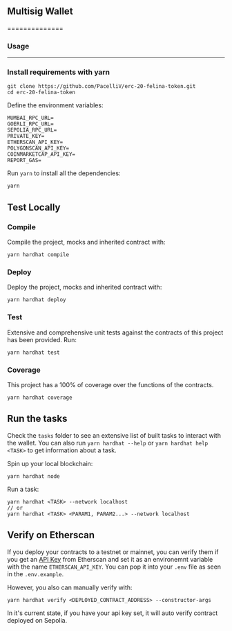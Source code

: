 ## Multisig Wallet
==============

### Usage
-----
### Install requirements with yarn

```
git clone https://github.com/PacelliV/erc-20-felina-token.git
cd erc-20-felina-token
```

Define the environment variables:

```
MUMBAI_RPC_URL=
GOERLI_RPC_URL=
SEPOLIA_RPC_URL=
PRIVATE_KEY=
ETHERSCAN_API_KEY=
POLYGONSCAN_API_KEY=
COINMARKETCAP_API_KEY=
REPORT_GAS=
```

Run `yarn` to install all the dependencies:
```
yarn
```

## Test Locally

### Compile

Compile the project, mocks and inherited contract with:
```
yarn hardhat compile
```

### Deploy

Deploy the project, mocks and inherited contract with:
```
yarn hardhat deploy
```

### Test

Extensive and comprehensive unit tests against the contracts of this project has been provided. Run:
```
yarn hardhat test
```

### Coverage

This project has a 100% of coverage over the functions of the contracts.

```
yarn hardhat coverage
```

## Run the tasks

Check the `tasks` folder to see an extensive list of built tasks to interact with the wallet. You can also run `yarn hardhat --help` or `yarn hardhat help <TASK>` to get information about a task.

Spin up your local blockchain:
```
yarn hardhat node
```

Run a task:
```
yarn hardhat <TASK> --network localhost
// or
yarn hardhat <TASK> <PARAM1, PARAM2...> --network localhost 
```

## Verify on Etherscan

If you deploy your contracts to a testnet or mainnet, you can verify them if you get an [API Key](https://etherscan.io/login?cmd=last) from Etherscan and set it as an environemnt variable with the name `ETHERSCAN_API_KEY`. You can pop it into your `.env` file as seen in the `.env.example`.

However, you also can manually verify with:

```
yarn hardhat verify <DEPLOYED_CONTRACT_ADDRESS> --constructor-args
```

In it's current state, if you have your api key set, it will auto verify contract deployed on Sepolia.